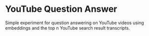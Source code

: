 # YouTube Question Answer

Simple experiment for question answering on YouTube videos using embeddings and
the top n YouTube search result transcripts.
